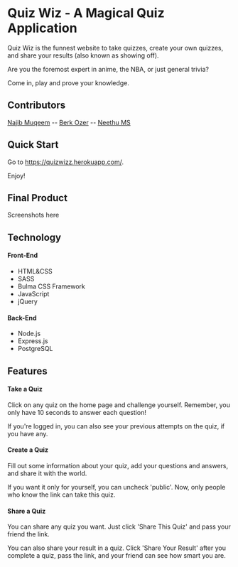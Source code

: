 # Quiz Wiz - A Magical Quiz Application

Quiz Wiz is the funnest website to take quizzes, create your own quizzes, and share your results (also known as showing off).

Are you the foremost expert in anime, the NBA, or just general trivia?

Come in, play and prove your knowledge.

## Contributors

[Najib Muqeem](https://github.com/najibmuqeem) -- [Berk Ozer](https://github.com/berk-ozer) -- [Neethu MS](https://github.com/neethu-msr)

## Quick Start

Go to https://quizwizz.herokuapp.com/. 

Enjoy!

## Final Product

Screenshots here

## Technology

#### Front-End
- HTML&CSS
- SASS
- Bulma CSS Framework
- JavaScript
- jQuery

#### Back-End
- Node.js
- Express.js
- PostgreSQL

## Features

#### Take a Quiz
Click on any quiz on the home page and challenge yourself.
Remember, you only have 10 seconds to answer each question!

If you're logged in, you can also see your previous attempts on the quiz, if you have any.

#### Create a Quiz

Fill out some information about your quiz, add your questions and answers, and share it with the world.

If you want it only for yourself, you can uncheck 'public'. Now, only people who know the link can take this quiz.

#### Share a Quiz

You can share any quiz you want. Just click 'Share This Quiz' and pass your friend the link.

You can also share your result in a quiz. Click 'Share Your Result' after you complete a quiz, pass the link, and your friend can see how smart you are.

